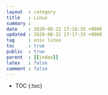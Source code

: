 ```yaml
---
layout  : category
title   : Linux
summary : 
date    : 2020-08-22 17:16:35 +0900
updated : 2020-08-22 17:17:33 +0900
tag     : unix linux
toc     : true
public  : true
parent  : [[index]]
latex   : false
comment : false
---
```

* TOC
{:toc}

